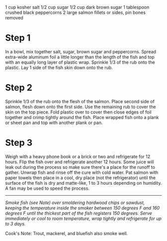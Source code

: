 1 cup kosher salt
1/2 cup sugar
1/2 cup dark brown sugar
1 tablespoon crushed black peppercorns
2 large salmon fillets or sides, pin bones removed

# Step 1
In a bowl, mix together salt, sugar, brown sugar and peppercorns. Spread extra-wide aluminum foil a little longer than the length of the fish and top with an equally long layer of plastic wrap. Sprinkle 1/3 of the rub onto the plastic. Lay 1 side of the fish skin down onto the rub. 

# Step 2
Sprinkle 1/3 of the rub onto the flesh of the salmon. Place second side of salmon, flesh down onto the first side. Use the remaining rub to cover the skin on the top piece. Fold plastic over to cover then close edges of foil together and crimp tightly around the fish. Place wrapped fish onto a plank or sheet pan and top with another plank or pan. 

# Step 3
Weigh with a heavy phone book or a brick or two and refrigerate for 12 hours. Flip the fish over and refrigerate another 12 hours. Some juice will leak out during the process so make sure there's a place for the runoff to gather. Unwrap fish and rinse off the cure with cold water. Pat salmon with paper towels then place in a cool, dry place (not the refrigerator) until the surface of the fish is dry and matte-like, 1 to 3 hours depending on humidity. A fan may be used to speed the process. 

***

*Smoke fish (see Note) over smoldering hardwood chips or sawdust, keeping the temperature inside the smoker between 150 degrees F and 160 degrees F until the thickest part of the fish registers 150 degrees. Serve immediately or cool to room temperature, wrap tightly and refrigerate for up to 3 days.*

Cook's Note: Trout, mackerel, and bluefish also smoke well.